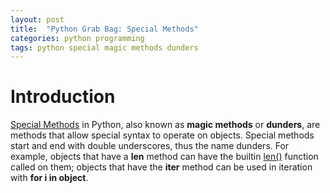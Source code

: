 ```yaml
---
layout: post
title:  "Python Grab Bag: Special Methods"
categories: python programming
tags: python special magic methods dunders
---
```


# Introduction
[Special Methods](https://docs.python.org/3/reference/datamodel.html#specialnames) in Python, also known as **magic methods** or **dunders**, are methods that allow special syntax to operate on objects. 
Special methods start and end with double underscores, thus the name dunders. 
For example, objects that have a __len__ method can have the builtin [len()](https://docs.python.org/3/library/functions.html#len) function called on them; objects that have the __iter__ method can be used in iteration with **for i in object**. 